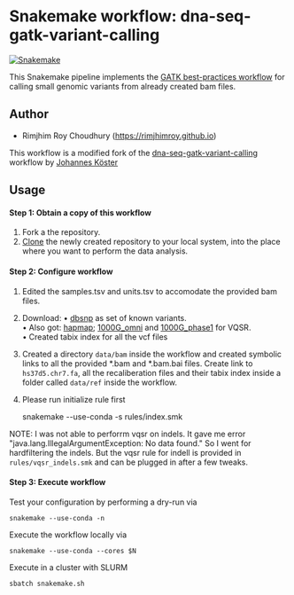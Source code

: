 # Snakemake workflow: dna-seq-gatk-variant-calling

[![Snakemake](https://img.shields.io/badge/snakemake-≥5.7.1-brightgreen.svg)](https://snakemake.readthedocs.io)

This Snakemake pipeline implements the [GATK best-practices workflow](https://software.broadinstitute.org/gatk/best-practices/workflow?id=11145) for calling small genomic variants from already created bam files.

## Author

* Rimjhim Roy Choudhury (https://rimjhimroy.github.io)

This workflow is a modified fork of the [dna-seq-gatk-variant-calling](https://github.com/snakemake-workflows/dna-seq-gatk-variant-calling) workflow by [Johannes Köster](https://koesterlab.github.io)  

## Usage

#### Step 1: Obtain a copy of this workflow

1. Fork a the repository.
2. [Clone](https://help.github.com/en/articles/cloning-a-repository) the newly created repository to your local system, into the place where you want to perform the data analysis.

#### Step 2: Configure workflow

1. Edited the samples.tsv and units.tsv to accomodate the provided bam files.

2. Download:
• [dbsnp](ftp://gsapubftp-anonymous@ftp.broadinstitute.org/bundle/b37/dbsnp_138.b37.vcf.gz) as set of known variants.  
• Also got: [hapmap](ftp://gsapubftp-anonymous@ftp.broadinstitute.org/bundle/b37/hapmap_3.3.b37.vcf.gz); [1000G_omni](ftp://gsapubftp-anonymous@ftp.broadinstitute.org/bundle/b37/1000G_omni2.5.b37.vcf.gz) and [1000G_phase1](ftp://gsapubftp-anonymous@ftp.broadinstitute.org/bundle/b37/1000G_phase1.snps.high_confidence.b37.vcf.gz) for VQSR.  
• Created tabix index for all the vcf files

3. Created a directory `data/bam` inside the workflow and created symbolic links to all the provided *.bam and *.bam.bai files. Create link to `hs37d5.chr7.fa`,  all the recaliberation files and their tabix index inside a folder called `data/ref` inside the workflow.

4. Please run initialize rule first

    snakemake --use-conda -s rules/index.smk 


NOTE: I was not able to perforrm vqsr on indels. It gave me error "java.lang.IllegalArgumentException: No data found." So I went for hardfiltering the indels. But the vqsr rule for indell is provided in `rules/vqsr_indels.smk` and can be plugged in after a few tweaks. 

#### Step 3: Execute workflow

Test your configuration by performing a dry-run via

    snakemake --use-conda -n

Execute the workflow locally via

    snakemake --use-conda --cores $N

Execute in a cluster with SLURM

    sbatch snakemake.sh




